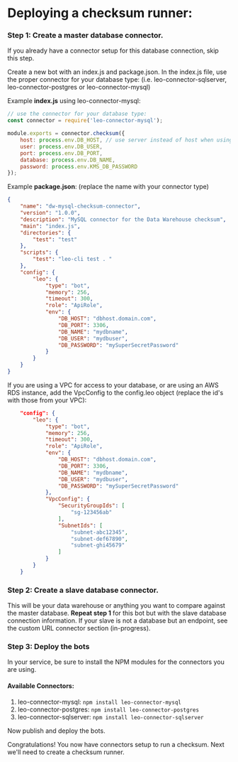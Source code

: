 # Deploying a checksum runner:

### Step 1: Create a master database connector.
If you already have a connector setup for this database connection, skip this step.

Create a new bot with an index.js and package.json.
In the index.js file, use the proper connector for your database type:
(i.e. leo-connector-sqlserver, leo-connector-postgres or leo-connector-mysql)

Example **index.js** using leo-connector-mysql:
```javascript
// use the connector for your database type:
const connector = require('leo-connector-mysql');

module.exports = connector.checksum({
	host: process.env.DB_HOST, // use server instead of host when using sqlserver. 
	user: process.env.DB_USER,
	port: process.env.DB_PORT,
	database: process.env.DB_NAME,
	password: process.env.KMS_DB_PASSWORD
});
```

Example **package.json**: (replace the name with your connector type)
```json
{
	"name": "dw-mysql-checksum-connector",
	"version": "1.0.0",
	"description": "MySQL connector for the Data Warehouse checksum",
	"main": "index.js",
	"directories": {
		"test": "test"
	},
	"scripts": {
		"test": "leo-cli test . "
	},
	"config": {
		"leo": {
            "type": "bot",
            "memory": 256,
            "timeout": 300,
            "role": "ApiRole",
            "env": {
                "DB_HOST": "dbhost.domain.com",
                "DB_PORT": 3306,
                "DB_NAME": "mydbname",
                "DB_USER": "mydbuser",
                "DB_PASSWORD": "mySuperSecretPassword"
            }
        }
	}
}
```

If you are using a VPC for access to your database, or are using an AWS RDS instance, add the VpcConfig to the config.leo object (replace the id's with those from your VPC):
```json
	"config": {
		"leo": {
            "type": "bot",
            "memory": 256,
            "timeout": 300,
            "role": "ApiRole",
            "env": {
                "DB_HOST": "dbhost.domain.com",
                "DB_PORT": 3306,
                "DB_NAME": "mydbname",
                "DB_USER": "mydbuser",
                "DB_PASSWORD": "mySuperSecretPassword"
            },
            "VpcConfig": {
                "SecurityGroupIds": [
                    "sg-123456ab"
                ],
                "SubnetIds": [
                    "subnet-abc12345",
                    "subnet-def67890",
                    "subnet-ghi45679"
                ]
            }
        }
	}
```

### Step 2: Create a slave database connector.
This will be your data warehouse or anything you want to compare against the master database.
**Repeat step 1** for this bot but with the slave database connection information.
If your slave is not a database but an endpoint, see the custom URL connector section (in-progress).

### Step 3: Deploy the bots
In your service, be sure to install the NPM modules for the connectors you are using.
#### Available Connectors:
1. leo-connector-mysql:
`npm install leo-connector-mysql`
2. leo-connector-postgres:
`npm install leo-connector-postgres`
3. leo-connector-sqlserver:
`npm install leo-connector-sqlserver`

Now publish and deploy the bots.

Congratulations! You now have connectors setup to run a checksum. Next we'll need to create a checksum runner.


